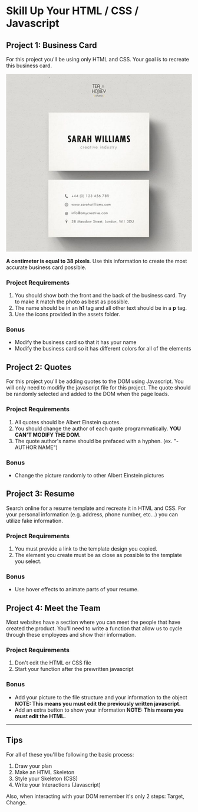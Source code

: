 # Skill Up Your HTML / CSS / Javascript

## Project 1: Business Card
For this project you'll be using only HTML and CSS.  Your goal is to recreate this business card.

![business-card-example](https://github.com/PaperNathan/skill-up/blob/master/project-01/assets/business-card-example.jpg)

__A centimeter is equal to 38 pixels__.  Use this information to create the most accurate business card possible.

### Project Requirements
1. You should show both the front and the back of the business card.  Try to make it match the photo as best as possible.
2. The name should be in an **h1** tag and all other text should be in a **p** tag.
3. Use the icons provided in the assets folder.

### Bonus
- Modify the business card so that it has your name
- Modify the business card so it has different colors for all of the elements

## Project 2: Quotes
For this project you'll be adding quotes to the DOM using Javascript.  You will only need to modifiy the javascript file for this project.  The quote should be randomly selected and added to the DOM when the page loads.

### Project Requirements
1. All quotes should be Albert Einstein quotes.
2. You should change the author of each quote programmatically.  **YOU CAN'T MODIFY THE DOM.**
3. The quote author's name should be prefaced with a hyphen.  (ex. "- AUTHOR NAME")

### Bonus
- Change the picture randomly to other Albert Einstein pictures

## Project 3: Resume
Search online for a resume template and recreate it in HTML and CSS.  For your personal information (e.g. address, phone number, etc...) you can utilize fake information.

### Project Requirements
1. You must provide a link to the template design you copied.
2. The element you create must be as close as possible to the template you select.

### Bonus
- Use hover effects to animate parts of your resume.

## Project 4: Meet the Team
Most websites have a section where you can meet the people that have created the product.  You'll need to write a function that allow us to cycle through these employees and show their information.

### Project Requirements 
1. Don't edit the HTML or CSS file
2. Start your function after the prewritten javascript

### Bonus
- Add your picture to the file structure and your information to the object **NOTE: This means you must edit the previously written javascript.**
- Add an extra button to show your information **NOTE: This means you must edit the HTML.**

---

## Tips
For all of these you'll be following the basic process:
1. Draw your plan
2. Make an HTML Skeleton
3. Style your Skeleton (CSS)
4. Write your Interactions (Javascript)

Also, when interacting with your DOM remember it's only 2 steps: Target, Change.